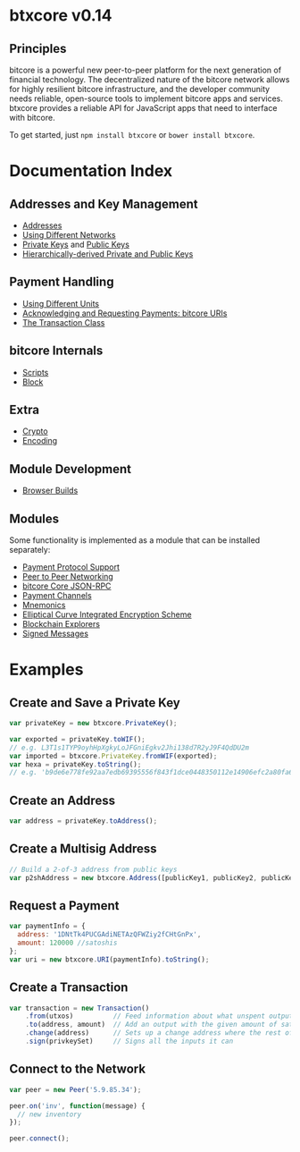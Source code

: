 # btxcore v0.14

## Principles

bitcore is a powerful new peer-to-peer platform for the next generation of financial technology. The decentralized nature of the bitcore network allows for highly resilient bitcore infrastructure, and the developer community needs reliable, open-source tools to implement bitcore apps and services. btxcore provides a reliable API for JavaScript apps that need to interface with bitcore.

To get started, just `npm install btxcore` or `bower install btxcore`.

# Documentation Index

## Addresses and Key Management

* [Addresses](address.md)
* [Using Different Networks](networks.md)
* [Private Keys](privatekey.md) and [Public Keys](publickey.md)
* [Hierarchically-derived Private and Public Keys](hierarchical.md)

## Payment Handling
* [Using Different Units](unit.md)
* [Acknowledging and Requesting Payments: bitcore URIs](uri.md)
* [The Transaction Class](transaction.md)

## bitcore Internals
* [Scripts](script.md)
* [Block](block.md)

## Extra
* [Crypto](crypto.md)
* [Encoding](encoding.md)

## Module Development
* [Browser Builds](browser.md)

## Modules

Some functionality is implemented as a module that can be installed separately:

* [Payment Protocol Support](https://github.com/BTXexplorer/btxcore-payment-protocol)
* [Peer to Peer Networking](https://github.com/BTXexplorer/btxcore-p2p)
* [bitcore Core JSON-RPC](https://github.com/BTXexplorer/bitcored-rpc)
* [Payment Channels](https://github.com/BTXexplorer/btxcore-channel)
* [Mnemonics](https://github.com/BTXexplorer/btxcore-mnemonic)
* [Elliptical Curve Integrated Encryption Scheme](https://github.com/BTXexplorer/btxcore-ecies)
* [Blockchain Explorers](https://github.com/BTXexplorer/btxcore-explorers)
* [Signed Messages](https://github.com/BTXexplorer/btxcore-message)

# Examples

## Create and Save a Private Key

```javascript
var privateKey = new btxcore.PrivateKey();

var exported = privateKey.toWIF();
// e.g. L3T1s1TYP9oyhHpXgkyLoJFGniEgkv2Jhi138d7R2yJ9F4QdDU2m
var imported = btxcore.PrivateKey.fromWIF(exported);
var hexa = privateKey.toString();
// e.g. 'b9de6e778fe92aa7edb69395556f843f1dce0448350112e14906efc2a80fa61a'
```

## Create an Address

```javascript
var address = privateKey.toAddress();
```

## Create a Multisig Address

```javascript
// Build a 2-of-3 address from public keys
var p2shAddress = new btxcore.Address([publicKey1, publicKey2, publicKey3], 2);
```

## Request a Payment

```javascript
var paymentInfo = {
  address: '1DNtTk4PUCGAdiNETAzQFWZiy2fCHtGnPx',
  amount: 120000 //satoshis
};
var uri = new btxcore.URI(paymentInfo).toString();
```

## Create a Transaction

```javascript
var transaction = new Transaction()
    .from(utxos)          // Feed information about what unspent outputs one can use
    .to(address, amount)  // Add an output with the given amount of satoshis
    .change(address)      // Sets up a change address where the rest of the funds will go
    .sign(privkeySet)     // Signs all the inputs it can
```

## Connect to the Network

```javascript
var peer = new Peer('5.9.85.34');

peer.on('inv', function(message) {
  // new inventory
});

peer.connect();
```
